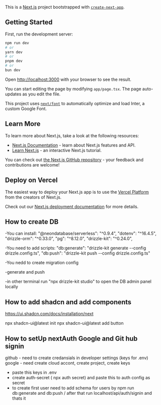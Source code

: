 This is a [Next.js](https://nextjs.org/) project bootstrapped with [`create-next-app`](https://github.com/vercel/next.js/tree/canary/packages/create-next-app).

## Getting Started

First, run the development server:

```bash
npm run dev
# or
yarn dev
# or
pnpm dev
# or
bun dev
```

Open [http://localhost:3000](http://localhost:3000) with your browser to see the result.

You can start editing the page by modifying `app/page.tsx`. The page auto-updates as you edit the file.

This project uses [`next/font`](https://nextjs.org/docs/basic-features/font-optimization) to automatically optimize and load Inter, a custom Google Font.

## Learn More

To learn more about Next.js, take a look at the following resources:

- [Next.js Documentation](https://nextjs.org/docs) - learn about Next.js features and API.
- [Learn Next.js](https://nextjs.org/learn) - an interactive Next.js tutorial.

You can check out [the Next.js GitHub repository](https://github.com/vercel/next.js/) - your feedback and contributions are welcome!

## Deploy on Vercel

The easiest way to deploy your Next.js app is to use the [Vercel Platform](https://vercel.com/new?utm_medium=default-template&filter=next.js&utm_source=create-next-app&utm_campaign=create-next-app-readme) from the creators of Next.js.

Check out our [Next.js deployment documentation](https://nextjs.org/docs/deployment) for more details.

## How to create DB

-You can install:
"@neondatabase/serverless": "^0.9.4",
"dotenv": "^16.4.5",
"drizzle-orm": "^0.33.0",
"pg": "^8.12.0",
"drizzle-kit": "^0.24.0",

-You need to add scripts:
"db:generate": "drizzle-kit generate --config drizzle.config.ts",
"db:push": "drizzle-kit push --config drizzle.config.ts"

-You nedd to create migration config

-generate and push

-in other terminal run "npx drizzle-kit studio" to open the DB admin panel locally

## How to add shadcn and add components

https://ui.shadcn.com/docs/installation/next

npx shadcn-ui@latest init
npx shadcn-ui@latest add button

## How to setUp nextAuth Google and Git hub signin

github - need to create credansials in developer settings (keys for .env)
google - need create cloud accont, create project, create keys

- paste this keys in .env
- create auth-secret ( npx auth secret) and paste this to auth config as secret
- to create first user need to add schema for users by npm run db:generate and db:push / after that run localhost/api/auth/signin and thats it
